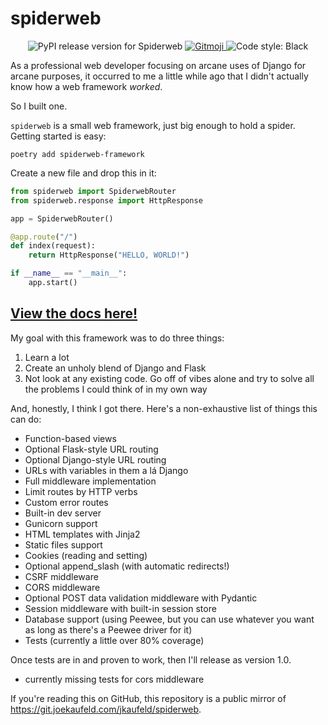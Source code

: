# spiderweb

<p align="center">
    <img
    src="https://img.shields.io/pypi/v/spiderweb-framework.svg?style=for-the-badge"
    alt="PyPI release version for Spiderweb"
    />
    <a href="https://gitmoji.dev">
      <img
        src="https://img.shields.io/badge/gitmoji-%20😜%20😍-FFDD67.svg?style=for-the-badge"
        alt="Gitmoji"
      />
    </a>
    <img 
        src="https://img.shields.io/badge/code%20style-black-000000.svg?style=for-the-badge"
        alt="Code style: Black"
    />
</p>

As a professional web developer focusing on arcane uses of Django for arcane purposes, it occurred to me a little while ago that I didn't actually know how a web framework _worked_.

So I built one.

`spiderweb` is a small web framework, just big enough to hold a spider. Getting started is easy:

```shell
poetry add spiderweb-framework
```

Create a new file and drop this in it:

```python
from spiderweb import SpiderwebRouter
from spiderweb.response import HttpResponse

app = SpiderwebRouter()

@app.route("/")
def index(request):
    return HttpResponse("HELLO, WORLD!")

if __name__ == "__main__":
    app.start()
```

## [View the docs here!](https://itsthejoker/github.io/spiderweb)

My goal with this framework was to do three things:

  1. Learn a lot
  2. Create an unholy blend of Django and Flask
  3. Not look at any existing code. Go off of vibes alone and try to solve all the problems I could think of in my own way

And, honestly, I think I got there. Here's a non-exhaustive list of things this can do:

- Function-based views
- Optional Flask-style URL routing
- Optional Django-style URL routing
- URLs with variables in them a lá Django
- Full middleware implementation
- Limit routes by HTTP verbs
- Custom error routes
- Built-in dev server
- Gunicorn support
- HTML templates with Jinja2
- Static files support
- Cookies (reading and setting)
- Optional append_slash (with automatic redirects!)
- CSRF middleware
- CORS middleware
- Optional POST data validation middleware with Pydantic
- Session middleware with built-in session store
- Database support (using Peewee, but you can use whatever you want as long as there's a Peewee driver for it)
- Tests (currently a little over 80% coverage)

Once tests are in and proven to work, then I'll release as version 1.0.

- currently missing tests for cors middleware

If you're reading this on GitHub, this repository is a public mirror of https://git.joekaufeld.com/jkaufeld/spiderweb.